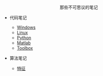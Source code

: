 <center>那些不可思议的笔记</center>

* 代码笔记
  * [Windows](Code/Windows.md)
  * [Linux](Code/Linux.md)
  * [Python](Code/Python.md)
  * [Matlab](Code/Matlab.md)
  * [Toolbox](Code/Toolbox.md)

* 算法笔记
  * [特征](Algorithm/Feature.md)